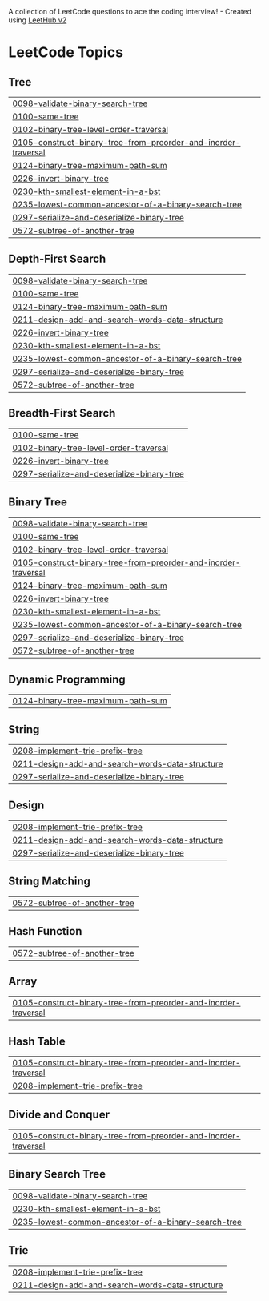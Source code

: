 A collection of LeetCode questions to ace the coding interview! - Created using [LeetHub v2](https://github.com/arunbhardwaj/LeetHub-2.0)
<!---LeetCode Topics Start-->
# LeetCode Topics
## Tree
|  |
| ------- |
| [0098-validate-binary-search-tree](https://github.com/LeandroOliveiraDeQueiroz/DSA/tree/master/0098-validate-binary-search-tree) |
| [0100-same-tree](https://github.com/LeandroOliveiraDeQueiroz/DSA/tree/master/0100-same-tree) |
| [0102-binary-tree-level-order-traversal](https://github.com/LeandroOliveiraDeQueiroz/DSA/tree/master/0102-binary-tree-level-order-traversal) |
| [0105-construct-binary-tree-from-preorder-and-inorder-traversal](https://github.com/LeandroOliveiraDeQueiroz/DSA/tree/master/0105-construct-binary-tree-from-preorder-and-inorder-traversal) |
| [0124-binary-tree-maximum-path-sum](https://github.com/LeandroOliveiraDeQueiroz/DSA/tree/master/0124-binary-tree-maximum-path-sum) |
| [0226-invert-binary-tree](https://github.com/LeandroOliveiraDeQueiroz/DSA/tree/master/0226-invert-binary-tree) |
| [0230-kth-smallest-element-in-a-bst](https://github.com/LeandroOliveiraDeQueiroz/DSA/tree/master/0230-kth-smallest-element-in-a-bst) |
| [0235-lowest-common-ancestor-of-a-binary-search-tree](https://github.com/LeandroOliveiraDeQueiroz/DSA/tree/master/0235-lowest-common-ancestor-of-a-binary-search-tree) |
| [0297-serialize-and-deserialize-binary-tree](https://github.com/LeandroOliveiraDeQueiroz/DSA/tree/master/0297-serialize-and-deserialize-binary-tree) |
| [0572-subtree-of-another-tree](https://github.com/LeandroOliveiraDeQueiroz/DSA/tree/master/0572-subtree-of-another-tree) |
## Depth-First Search
|  |
| ------- |
| [0098-validate-binary-search-tree](https://github.com/LeandroOliveiraDeQueiroz/DSA/tree/master/0098-validate-binary-search-tree) |
| [0100-same-tree](https://github.com/LeandroOliveiraDeQueiroz/DSA/tree/master/0100-same-tree) |
| [0124-binary-tree-maximum-path-sum](https://github.com/LeandroOliveiraDeQueiroz/DSA/tree/master/0124-binary-tree-maximum-path-sum) |
| [0211-design-add-and-search-words-data-structure](https://github.com/LeandroOliveiraDeQueiroz/DSA/tree/master/0211-design-add-and-search-words-data-structure) |
| [0226-invert-binary-tree](https://github.com/LeandroOliveiraDeQueiroz/DSA/tree/master/0226-invert-binary-tree) |
| [0230-kth-smallest-element-in-a-bst](https://github.com/LeandroOliveiraDeQueiroz/DSA/tree/master/0230-kth-smallest-element-in-a-bst) |
| [0235-lowest-common-ancestor-of-a-binary-search-tree](https://github.com/LeandroOliveiraDeQueiroz/DSA/tree/master/0235-lowest-common-ancestor-of-a-binary-search-tree) |
| [0297-serialize-and-deserialize-binary-tree](https://github.com/LeandroOliveiraDeQueiroz/DSA/tree/master/0297-serialize-and-deserialize-binary-tree) |
| [0572-subtree-of-another-tree](https://github.com/LeandroOliveiraDeQueiroz/DSA/tree/master/0572-subtree-of-another-tree) |
## Breadth-First Search
|  |
| ------- |
| [0100-same-tree](https://github.com/LeandroOliveiraDeQueiroz/DSA/tree/master/0100-same-tree) |
| [0102-binary-tree-level-order-traversal](https://github.com/LeandroOliveiraDeQueiroz/DSA/tree/master/0102-binary-tree-level-order-traversal) |
| [0226-invert-binary-tree](https://github.com/LeandroOliveiraDeQueiroz/DSA/tree/master/0226-invert-binary-tree) |
| [0297-serialize-and-deserialize-binary-tree](https://github.com/LeandroOliveiraDeQueiroz/DSA/tree/master/0297-serialize-and-deserialize-binary-tree) |
## Binary Tree
|  |
| ------- |
| [0098-validate-binary-search-tree](https://github.com/LeandroOliveiraDeQueiroz/DSA/tree/master/0098-validate-binary-search-tree) |
| [0100-same-tree](https://github.com/LeandroOliveiraDeQueiroz/DSA/tree/master/0100-same-tree) |
| [0102-binary-tree-level-order-traversal](https://github.com/LeandroOliveiraDeQueiroz/DSA/tree/master/0102-binary-tree-level-order-traversal) |
| [0105-construct-binary-tree-from-preorder-and-inorder-traversal](https://github.com/LeandroOliveiraDeQueiroz/DSA/tree/master/0105-construct-binary-tree-from-preorder-and-inorder-traversal) |
| [0124-binary-tree-maximum-path-sum](https://github.com/LeandroOliveiraDeQueiroz/DSA/tree/master/0124-binary-tree-maximum-path-sum) |
| [0226-invert-binary-tree](https://github.com/LeandroOliveiraDeQueiroz/DSA/tree/master/0226-invert-binary-tree) |
| [0230-kth-smallest-element-in-a-bst](https://github.com/LeandroOliveiraDeQueiroz/DSA/tree/master/0230-kth-smallest-element-in-a-bst) |
| [0235-lowest-common-ancestor-of-a-binary-search-tree](https://github.com/LeandroOliveiraDeQueiroz/DSA/tree/master/0235-lowest-common-ancestor-of-a-binary-search-tree) |
| [0297-serialize-and-deserialize-binary-tree](https://github.com/LeandroOliveiraDeQueiroz/DSA/tree/master/0297-serialize-and-deserialize-binary-tree) |
| [0572-subtree-of-another-tree](https://github.com/LeandroOliveiraDeQueiroz/DSA/tree/master/0572-subtree-of-another-tree) |
## Dynamic Programming
|  |
| ------- |
| [0124-binary-tree-maximum-path-sum](https://github.com/LeandroOliveiraDeQueiroz/DSA/tree/master/0124-binary-tree-maximum-path-sum) |
## String
|  |
| ------- |
| [0208-implement-trie-prefix-tree](https://github.com/LeandroOliveiraDeQueiroz/DSA/tree/master/0208-implement-trie-prefix-tree) |
| [0211-design-add-and-search-words-data-structure](https://github.com/LeandroOliveiraDeQueiroz/DSA/tree/master/0211-design-add-and-search-words-data-structure) |
| [0297-serialize-and-deserialize-binary-tree](https://github.com/LeandroOliveiraDeQueiroz/DSA/tree/master/0297-serialize-and-deserialize-binary-tree) |
## Design
|  |
| ------- |
| [0208-implement-trie-prefix-tree](https://github.com/LeandroOliveiraDeQueiroz/DSA/tree/master/0208-implement-trie-prefix-tree) |
| [0211-design-add-and-search-words-data-structure](https://github.com/LeandroOliveiraDeQueiroz/DSA/tree/master/0211-design-add-and-search-words-data-structure) |
| [0297-serialize-and-deserialize-binary-tree](https://github.com/LeandroOliveiraDeQueiroz/DSA/tree/master/0297-serialize-and-deserialize-binary-tree) |
## String Matching
|  |
| ------- |
| [0572-subtree-of-another-tree](https://github.com/LeandroOliveiraDeQueiroz/DSA/tree/master/0572-subtree-of-another-tree) |
## Hash Function
|  |
| ------- |
| [0572-subtree-of-another-tree](https://github.com/LeandroOliveiraDeQueiroz/DSA/tree/master/0572-subtree-of-another-tree) |
## Array
|  |
| ------- |
| [0105-construct-binary-tree-from-preorder-and-inorder-traversal](https://github.com/LeandroOliveiraDeQueiroz/DSA/tree/master/0105-construct-binary-tree-from-preorder-and-inorder-traversal) |
## Hash Table
|  |
| ------- |
| [0105-construct-binary-tree-from-preorder-and-inorder-traversal](https://github.com/LeandroOliveiraDeQueiroz/DSA/tree/master/0105-construct-binary-tree-from-preorder-and-inorder-traversal) |
| [0208-implement-trie-prefix-tree](https://github.com/LeandroOliveiraDeQueiroz/DSA/tree/master/0208-implement-trie-prefix-tree) |
## Divide and Conquer
|  |
| ------- |
| [0105-construct-binary-tree-from-preorder-and-inorder-traversal](https://github.com/LeandroOliveiraDeQueiroz/DSA/tree/master/0105-construct-binary-tree-from-preorder-and-inorder-traversal) |
## Binary Search Tree
|  |
| ------- |
| [0098-validate-binary-search-tree](https://github.com/LeandroOliveiraDeQueiroz/DSA/tree/master/0098-validate-binary-search-tree) |
| [0230-kth-smallest-element-in-a-bst](https://github.com/LeandroOliveiraDeQueiroz/DSA/tree/master/0230-kth-smallest-element-in-a-bst) |
| [0235-lowest-common-ancestor-of-a-binary-search-tree](https://github.com/LeandroOliveiraDeQueiroz/DSA/tree/master/0235-lowest-common-ancestor-of-a-binary-search-tree) |
## Trie
|  |
| ------- |
| [0208-implement-trie-prefix-tree](https://github.com/LeandroOliveiraDeQueiroz/DSA/tree/master/0208-implement-trie-prefix-tree) |
| [0211-design-add-and-search-words-data-structure](https://github.com/LeandroOliveiraDeQueiroz/DSA/tree/master/0211-design-add-and-search-words-data-structure) |
<!---LeetCode Topics End-->